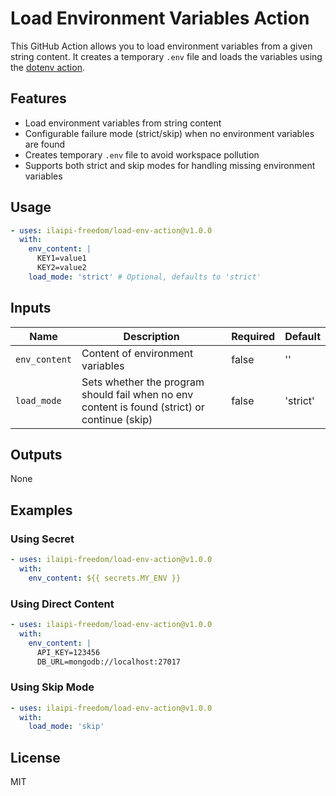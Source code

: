 # Load Environment Variables Action

This GitHub Action allows you to load environment variables from a given string content. It creates a temporary `.env` file and loads the variables using the [dotenv action](https://github.com/xom9ikk/dotenv).

## Features

- Load environment variables from string content
- Configurable failure mode (strict/skip) when no environment variables are found
- Creates temporary `.env` file to avoid workspace pollution
- Supports both strict and skip modes for handling missing environment variables

## Usage

```yaml
- uses: ilaipi-freedom/load-env-action@v1.0.0
  with:
    env_content: |
      KEY1=value1
      KEY2=value2
    load_mode: 'strict' # Optional, defaults to 'strict'
```

## Inputs

| Name | Description | Required | Default |
|------|-------------|----------|---------|
| `env_content` | Content of environment variables | false | '' |
| `load_mode` | Sets whether the program should fail when no env content is found (strict) or continue (skip) | false | 'strict' |

## Outputs

None

## Examples

### Using Secret

```yaml
- uses: ilaipi-freedom/load-env-action@v1.0.0
  with:
    env_content: ${{ secrets.MY_ENV }}
```

### Using Direct Content

```yaml
- uses: ilaipi-freedom/load-env-action@v1.0.0
  with:
    env_content: |
      API_KEY=123456
      DB_URL=mongodb://localhost:27017
```

### Using Skip Mode

```yaml
- uses: ilaipi-freedom/load-env-action@v1.0.0
  with:
    load_mode: 'skip'
```

## License

MIT